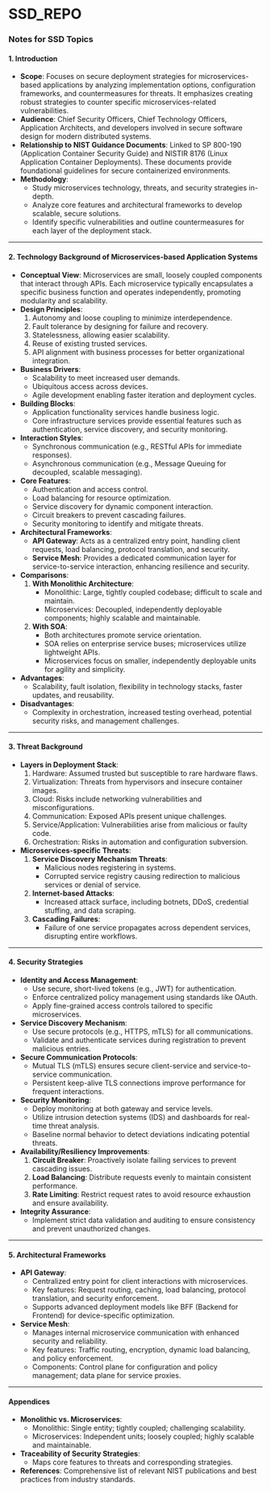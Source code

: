 # SSD_REPO

### Notes for SSD Topics

#### **1. Introduction**

- **Scope**: Focuses on secure deployment strategies for microservices-based applications by analyzing implementation options, configuration frameworks, and countermeasures for threats. It emphasizes creating robust strategies to counter specific microservices-related vulnerabilities.
- **Audience**: Chief Security Officers, Chief Technology Officers, Application Architects, and developers involved in secure software design for modern distributed systems.
- **Relationship to NIST Guidance Documents**: Linked to SP 800-190 (Application Container Security Guide) and NISTIR 8176 (Linux Application Container Deployments). These documents provide foundational guidelines for secure containerized environments.
- **Methodology**:
  - Study microservices technology, threats, and security strategies in-depth.
  - Analyze core features and architectural frameworks to develop scalable, secure solutions.
  - Identify specific vulnerabilities and outline countermeasures for each layer of the deployment stack.

---

#### **2. Technology Background of Microservices-based Application Systems**

- **Conceptual View**: Microservices are small, loosely coupled components that interact through APIs. Each microservice typically encapsulates a specific business function and operates independently, promoting modularity and scalability.
- **Design Principles**:
  1. Autonomy and loose coupling to minimize interdependence.
  2. Fault tolerance by designing for failure and recovery.
  3. Statelessness, allowing easier scalability.
  4. Reuse of existing trusted services.
  5. API alignment with business processes for better organizational integration.
- **Business Drivers**:
  - Scalability to meet increased user demands.
  - Ubiquitous access across devices.
  - Agile development enabling faster iteration and deployment cycles.
- **Building Blocks**:
  - Application functionality services handle business logic.
  - Core infrastructure services provide essential features such as authentication, service discovery, and security monitoring.
- **Interaction Styles**:
  - Synchronous communication (e.g., RESTful APIs for immediate responses).
  - Asynchronous communication (e.g., Message Queuing for decoupled, scalable messaging).
- **Core Features**:
  - Authentication and access control.
  - Load balancing for resource optimization.
  - Service discovery for dynamic component interaction.
  - Circuit breakers to prevent cascading failures.
  - Security monitoring to identify and mitigate threats.
- **Architectural Frameworks**:
  - **API Gateway**: Acts as a centralized entry point, handling client requests, load balancing, protocol translation, and security.
  - **Service Mesh**: Provides a dedicated communication layer for service-to-service interaction, enhancing resilience and security.
- **Comparisons**:
  1. **With Monolithic Architecture**:
     - Monolithic: Large, tightly coupled codebase; difficult to scale and maintain.
     - Microservices: Decoupled, independently deployable components; highly scalable and maintainable.
  2. **With SOA**:
     - Both architectures promote service orientation.
     - SOA relies on enterprise service buses; microservices utilize lightweight APIs.
     - Microservices focus on smaller, independently deployable units for agility and simplicity.
- **Advantages**:
  - Scalability, fault isolation, flexibility in technology stacks, faster updates, and reusability.
- **Disadvantages**:
  - Complexity in orchestration, increased testing overhead, potential security risks, and management challenges.

---

#### **3. Threat Background**

- **Layers in Deployment Stack**:
  1. Hardware: Assumed trusted but susceptible to rare hardware flaws.
  2. Virtualization: Threats from hypervisors and insecure container images.
  3. Cloud: Risks include networking vulnerabilities and misconfigurations.
  4. Communication: Exposed APIs present unique challenges.
  5. Service/Application: Vulnerabilities arise from malicious or faulty code.
  6. Orchestration: Risks in automation and configuration subversion.
- **Microservices-specific Threats**:
  1. **Service Discovery Mechanism Threats**:
     - Malicious nodes registering in systems.
     - Corrupted service registry causing redirection to malicious services or denial of service.
  2. **Internet-based Attacks**:
     - Increased attack surface, including botnets, DDoS, credential stuffing, and data scraping.
  3. **Cascading Failures**:
     - Failure of one service propagates across dependent services, disrupting entire workflows.

---

#### **4. Security Strategies**

- **Identity and Access Management**:
  - Use secure, short-lived tokens (e.g., JWT) for authentication.
  - Enforce centralized policy management using standards like OAuth.
  - Apply fine-grained access controls tailored to specific microservices.
- **Service Discovery Mechanism**:
  - Use secure protocols (e.g., HTTPS, mTLS) for all communications.
  - Validate and authenticate services during registration to prevent malicious entries.
- **Secure Communication Protocols**:
  - Mutual TLS (mTLS) ensures secure client-service and service-to-service communication.
  - Persistent keep-alive TLS connections improve performance for frequent interactions.
- **Security Monitoring**:
  - Deploy monitoring at both gateway and service levels.
  - Utilize intrusion detection systems (IDS) and dashboards for real-time threat analysis.
  - Baseline normal behavior to detect deviations indicating potential threats.
- **Availability/Resiliency Improvements**:
  1. **Circuit Breaker**: Proactively isolate failing services to prevent cascading issues.
  2. **Load Balancing**: Distribute requests evenly to maintain consistent performance.
  3. **Rate Limiting**: Restrict request rates to avoid resource exhaustion and ensure availability.
- **Integrity Assurance**:
  - Implement strict data validation and auditing to ensure consistency and prevent unauthorized changes.

---

#### **5. Architectural Frameworks**

- **API Gateway**:
  - Centralized entry point for client interactions with microservices.
  - Key features: Request routing, caching, load balancing, protocol translation, and security enforcement.
  - Supports advanced deployment models like BFF (Backend for Frontend) for device-specific optimization.
- **Service Mesh**:
  - Manages internal microservice communication with enhanced security and reliability.
  - Key features: Traffic routing, encryption, dynamic load balancing, and policy enforcement.
  - Components: Control plane for configuration and policy management; data plane for service proxies.

---

#### **Appendices**

- **Monolithic vs. Microservices**:
  - Monolithic: Single entity; tightly coupled; challenging scalability.
  - Microservices: Independent units; loosely coupled; highly scalable and maintainable.
- **Traceability of Security Strategies**:
  - Maps core features to threats and corresponding strategies.
- **References**: Comprehensive list of relevant NIST publications and best practices from industry standards.

